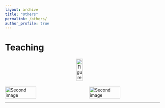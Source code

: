 ```yaml
---
layout: archive
title: "Others"
permalink: /others/
author_profile: true
---
```



Teaching
======

<div style="display: flex; justify-content: center; align-items: center; margin-top: 20px; margin-bottom: 20px;">
  <div style="flex: 0 0 auto; text-align: center; margin-right: 20px;">
    <img src="https://songhuahu-umd.github.io/images/teaching0.png" alt="Figure" style="width: 60%;" />
  </div>
</div>


<div style="display: flex; justify-content: space-between; margin-right: 5px;">
  <img src="https://songhuahu-umd.github.io/images/T1.png" alt="Second image" title="" width="45%">
  <img src="https://songhuahu-umd.github.io/images/T2.png" alt="Second image" title="" width="45%">
</div>


***
